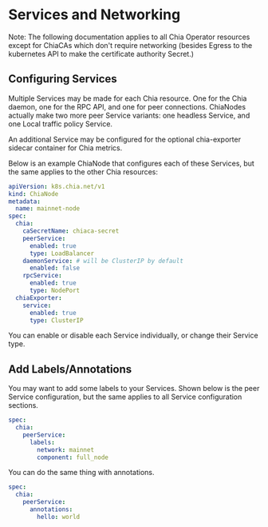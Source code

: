 # Services and Networking

Note: The following documentation applies to all Chia Operator resources except for ChiaCAs which don't require networking (besides Egress to the kubernetes API to make the certificate authority Secret.)

## Configuring Services

Multiple Services may be made for each Chia resource. One for the Chia daemon, one for the RPC API, and one for peer connections. ChiaNodes actually make two more peer Service variants: one headless Service, and one Local traffic policy Service.

An additional Service may be configured for the optional chia-exporter sidecar container for Chia metrics.

Below is an example ChiaNode that configures each of these Services, but the same applies to the other Chia resources:

```yaml
apiVersion: k8s.chia.net/v1
kind: ChiaNode
metadata:
  name: mainnet-node
spec:
  chia:
    caSecretName: chiaca-secret
    peerService:
      enabled: true
      type: LoadBalancer
    daemonService: # will be ClusterIP by default
      enabled: false
    rpcService:
      enabled: true
      type: NodePort
  chiaExporter:
    service:
      enabled: true
      type: ClusterIP
```

You can enable or disable each Service individually, or change their Service type.

## Add Labels/Annotations

You may want to add some labels to your Services. Shown below is the peer Service configuration, but the same applies to all Service configuration sections.

```yaml
spec:
  chia:
    peerService:
      labels:
        network: mainnet
        component: full_node
```

You can do the same thing with annotations.

```yaml
spec:
  chia:
    peerService:
      annotations:
        hello: world
```
